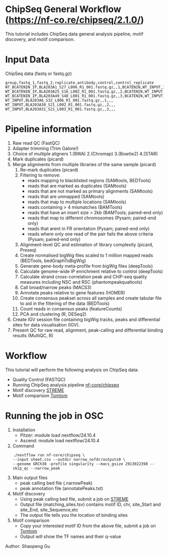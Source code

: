 # ChipSeq General Workflow (https://nf-co.re/chipseq/2.1.0/)
This tutorial includes ChipSeq data general analysis pipeline, motif discovery, and motif comparison. 
# Input Data
ChipSeq data (fastq or fastq.gz)
```
group,fastq_1,fastq_2,replicate,antibody,control,control_replicate
WT_BCATENIN_IP,BLA203A1_S27_L006_R1_001.fastq.gz,,1,BCATENIN,WT_INPUT,1
WT_BCATENIN_IP,BLA203A25_S16_L002_R1_001.fastq.gz,,2,BCATENIN,WT_INPUT,2
WT_BCATENIN_IP,BLA203A49_S40_L001_R1_001.fastq.gz,,3,BCATENIN,WT_INPUT,3
WT_INPUT,BLA203A6_S32_L006_R1_001.fastq.gz,,1,,,
WT_INPUT,BLA203A30_S21_L002_R1_001.fastq.gz,,2,,,
WT_INPUT,BLA203A31_S21_L003_R1_001.fastq.gz,,3,,,
```
# Pipeline information
1. Raw read QC (FastQC)
1. Adapter trimming (Trim Galore!)
1. Choice of multiple aligners 1.(BWA) 2.(Chromap) 3.(Bowtie2) 4.(STAR)
1. Mark duplicates (picard)
1. Merge alignments from multiple libraries of the same sample (picard)
   1. Re-mark duplicates (picard)
   2. Filtering to remove:
      - reads mapping to blacklisted regions (SAMtools, BEDTools)
      - reads that are marked as duplicates (SAMtools)
      - reads that are not marked as primary alignments (SAMtools)
      - reads that are unmapped (SAMtools)
      - reads that map to multiple locations (SAMtools)
      - reads containing > 4 mismatches (BAMTools)
      - reads that have an insert size > 2kb (BAMTools; paired-end only)
      - reads that map to different chromosomes (Pysam; paired-end only)
      - reads that arent in FR orientation (Pysam; paired-end only)
      - reads where only one read of the pair fails the above criteria (Pysam; paired-end only)
   3. Alignment-level QC and estimation of library complexity (picard, Preseq)
   4. Create normalised bigWig files scaled to 1 million mapped reads (BEDTools, bedGraphToBigWig)
   5. Generate gene-body meta-profile from bigWig files (deepTools)
   6. Calculate genome-wide IP enrichment relative to control (deepTools)
   7. Calculate strand cross-correlation peak and ChIP-seq quality measures including NSC and RSC (phantompeakqualtools)
   8. Call broad/narrow peaks (MACS3)
   9. Annotate peaks relative to gene features (HOMER)
   10. Create consensus peakset across all samples and create tabular file to aid in the filtering of the data (BEDTools)
   11. Count reads in consensus peaks (featureCounts)
   12. PCA and clustering (R, DESeq2)
1. Create IGV session file containing bigWig tracks, peaks and differential sites for data visualisation (IGV).
1. Present QC for raw read, alignment, peak-calling and differential binding results (MultiQC, R)

# Workflow

This tutorial will perform the following analysis on ChipSeq data:

- Quality Control (FASTQC)
- Running ChipSeq analysis pipeline [nf-core/chipseq](https://nf-co.re/chipseq/2.0.0)
- Motif discovery [STREME](https://meme-suite.org/meme/tools/streme)
- Motif comparison [Tomtom](https://meme-suite.org/meme/tools/tomtom)

# Running the job in OSC

1. Installation
   - Pitzer: module load nextflow/24.10.4
   - Ascend: module load nextflow/24.10.4
2. Command
   ```
   ./nextflow run nf-core/chipseq \
   --input sheet.csv --outdir narrow_nofdr/outputs0 \
   --genome GRCh38 -profile singularity --macs_gsize 2913022398 --skip_qc --narrow_peak
   ```
3. Main output files
   - peak calling bed file (.narrowPeak)
   - peak annotation file (annotatePeaks.txt)
4. Motif discovery
   - Using peak calling bed file, submit a job on [STREME](https://meme-suite.org/meme/tools/streme)
   - Output file (matching_sites.tsv) contains motif ID, chr, site_Start and site_End, site_Sequence,etc
   - The output file tells you the location of binding sites
5. Motif comparison
   - Copy your interested motif ID from the above file, submit a job on [Tomtom](https://meme-suite.org/meme/tools/tomtom)
   - Output will show the TF names and their q-value
  
Author: Shaopeng Gu
